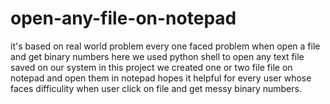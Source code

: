 # open-any-file-on-notepad
it's based on real world problem every one faced problem when open a file  and get binary numbers
here we used python shell to open any text file saved on our system 
in this project we created one or two file file on notepad and open them in notepad
hopes it helpful for every user whose faces difficulity when user click on file and get messy binary numbers.
